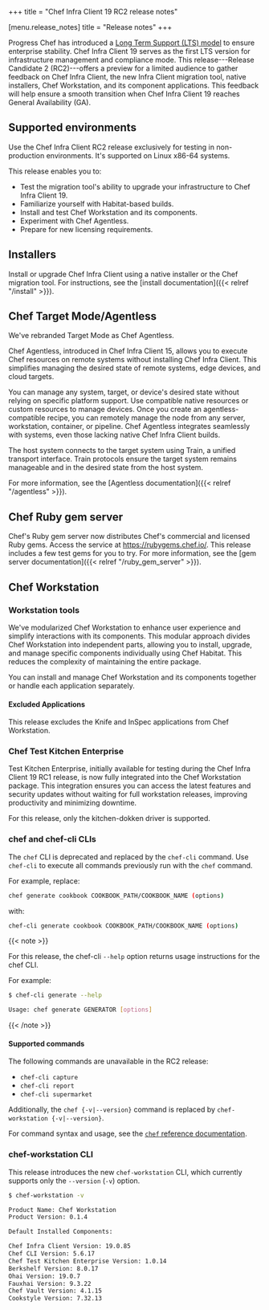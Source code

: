 +++
title = "Chef Infra Client 19 RC2 release notes"

[menu.release_notes]
title = "Release notes"
+++

Progress Chef has introduced a [Long Term Support (LTS) model](https://www.chef.io/blog/long-term-support-progress-chef-providing-stability) to ensure enterprise stability. Chef Infra Client 19 serves as the first LTS version for infrastructure management and compliance mode. This release---Release Candidate 2 (RC2)---offers a preview for a limited audience to gather feedback on Chef Infra Client, the new Infra Client migration tool, native installers, Chef Workstation, and its component applications. This feedback will help ensure a smooth transition when Chef Infra Client 19 reaches General Availability (GA).

## Supported environments

Use the Chef Infra Client RC2 release exclusively for testing in non-production environments. It's supported on Linux x86-64 systems.

This release enables you to:

- Test the migration tool's ability to upgrade your infrastructure to Chef Infra Client 19.
- Familiarize yourself with Habitat-based builds.
- Install and test Chef Workstation and its components.
- Experiment with Chef Agentless.
- Prepare for new licensing requirements.

## Installers

Install or upgrade Chef Infra Client using a native installer or the Chef migration tool. For instructions, see the [install documentation]({{< relref "/install" >}}).

## Chef Target Mode/Agentless

We've rebranded Target Mode as Chef Agentless.

Chef Agentless, introduced in Chef Infra Client 15, allows you to execute Chef resources on remote systems without installing Chef Infra Client. This simplifies managing the desired state of remote systems, edge devices, and cloud targets.

You can manage any system, target, or device's desired state without relying on specific platform support. Use compatible native resources or custom resources to manage devices. Once you create an agentless-compatible recipe, you can remotely manage the node from any server, workstation, container, or pipeline. Chef Agentless integrates seamlessly with systems, even those lacking native Chef Infra Client builds.

The host system connects to the target system using Train, a unified transport interface. Train protocols ensure the target system remains manageable and in the desired state from the host system.

For more information, see the [Agentless documentation]({{< relref "/agentless" >}}).

## Chef Ruby gem server

Chef's Ruby gem server now distributes Chef's commercial and licensed Ruby gems. Access the service at <https://rubygems.chef.io/>. This release includes a few test gems for you to try. For more information, see the [gem server documentation]({{< relref "/ruby_gem_server" >}}).

## Chef Workstation

### Workstation tools

We've modularized Chef Workstation to enhance user experience and simplify interactions with its components.
This modular approach divides Chef Workstation into independent parts, allowing you to install, upgrade, and manage specific components individually using Chef Habitat.
This reduces the complexity of maintaining the entire package.

You can install and manage Chef Workstation and its components together or handle each application separately.

#### Excluded Applications

This release excludes the Knife and InSpec applications from Chef Workstation.

### Chef Test Kitchen Enterprise

Test Kitchen Enterprise, initially available for testing during the Chef Infra Client 19 RC1 release, is now fully integrated into the Chef Workstation package. This integration ensures you can access the latest features and security updates without waiting for full workstation releases, improving productivity and minimizing downtime.

For this release, only the kitchen-dokken driver is supported.

### chef and chef-cli CLIs

The `chef` CLI is deprecated and replaced by the `chef-cli` command. Use `chef-cli` to execute all commands previously run with the `chef` command.

For example, replace:

```sh
chef generate cookbook COOKBOOK_PATH/COOKBOOK_NAME (options)
```

with:

```sh
chef-cli generate cookbook COOKBOOK_PATH/COOKBOOK_NAME (options)
```

{{< note >}}

For this release, the chef-cli `--help` option returns usage instructions for the chef CLI.

For example:

```sh
$ chef-cli generate --help

Usage: chef generate GENERATOR [options]
```

{{< /note >}}

#### Supported commands

The following commands are unavailable in the RC2 release:

- `chef-cli capture`
- `chef-cli report`
- `chef-cli supermarket`

Additionally, the `chef {-v|--version}` command is replaced by `chef-workstation {-v|--version}`.

For command syntax and usage, see the [`chef` reference documentation](https://docs.chef.io/workstation/ctl_chef/).

### chef-workstation CLI

This release introduces the new `chef-workstation` CLI, which currently supports only the `--version` (`-v`) option.

```sh
$ chef-workstation -v

Product Name: Chef Workstation
Product Version: 0.1.4

Default Installed Components:

Chef Infra Client Version: 19.0.85
Chef CLI Version: 5.6.17
Chef Test Kitchen Enterprise Version: 1.0.14
Berkshelf Version: 8.0.17
Ohai Version: 19.0.7
Fauxhai Version: 9.3.22
Chef Vault Version: 4.1.15
Cookstyle Version: 7.32.13
```
